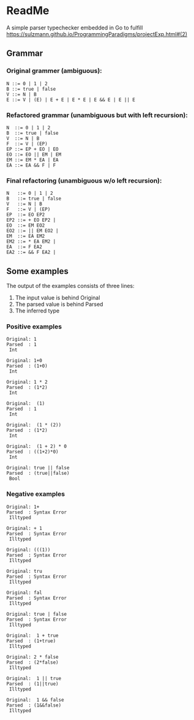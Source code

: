 # ReadMe

A simple parser typechecker embedded in Go to fulfill <https://sulzmann.github.io/ProgrammingParadigms/projectExp.html#(2)>

## Grammar

### Original grammer (ambiguous):

```
N ::= 0 | 1 | 2 
B ::= true | false
V ::= N | B
E ::= V | (E) | E + E | E * E | E && E | E || E
```

### Refactored grammar (unambiguous but with left recursion):

```
N  ::= 0 | 1 | 2 
B  ::= true | false
V  ::= N | B
F  ::= V | (EP)
EP ::= EP + EO | EO
EO ::= EO || EM | EM
EM ::= EM * EA | EA
EA ::= EA && F | F
```

### Final refactoring (unambiguous w/o left recursion):

```
N   ::= 0 | 1 | 2
B   ::= true | false
V   ::= N | B
F   ::= V | (EP)
EP  ::= EO EP2
EP2 ::= + EO EP2 |
EO  ::= EM EO2
EO2 ::= || EM EO2 |
EM  ::= EA EM2
EM2 ::= * EA EM2 |
EA  ::= F EA2
EA2 ::= && F EA2 |
```

## Some examples

The output of the examples consists of three lines:

1. The input value is behind Original
1. The parsed value is behind Parsed
1. The inferred type

### Positive examples

```
Original: 1
Parsed  : 1
 Int
```

```
Original: 1+0
Parsed  : (1+0)
 Int
```

```
Original: 1 * 2 
Parsed  : (1*2)
 Int
```

```
Original:  (1) 
Parsed  : 1
 Int
```

```
Original:  (1 * (2)) 
Parsed  : (1*2)
 Int
```

```
Original:  (1 + 2) * 0 
Parsed  : ((1+2)*0)
 Int
```

```
Original: true || false
Parsed  : (true||false)
 Bool
```

### Negative examples

```
Original: 1+
Parsed  : Syntax Error
 Illtyped
```

```
Original: + 1
Parsed  : Syntax Error
 Illtyped
```

```
Original: (((1))
Parsed  : Syntax Error
 Illtyped
```

```
Original: tru
Parsed  : Syntax Error
 Illtyped
```

```
Original: fal
Parsed  : Syntax Error
 Illtyped
```

```
Original: true | false
Parsed  : Syntax Error
 Illtyped
```

```
Original:  1 + true
Parsed  : (1+true)
 Illtyped
```

```
Original: 2 * false
Parsed  : (2*false)
 Illtyped
```

```
Original:  1 || true
Parsed  : (1||true)
 Illtyped
```

```
Original:  1 && false
Parsed  : (1&&false)
 Illtyped
```